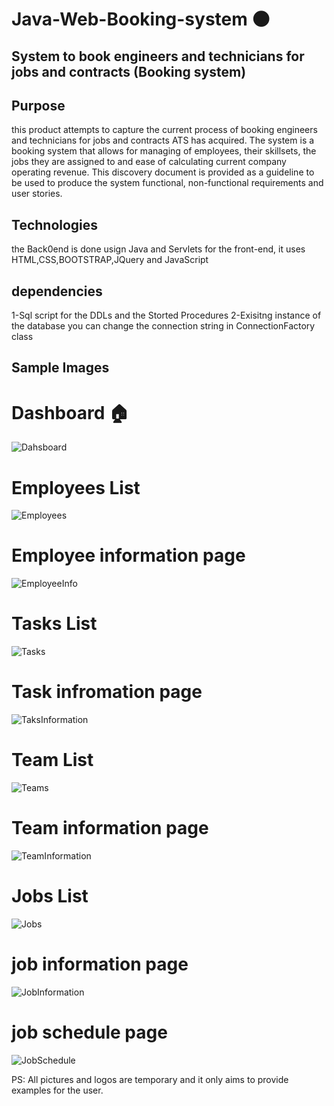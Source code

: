 # Java-Web-Booking-system :new_moon:
## System to book engineers and technicians for jobs and contracts (Booking system)


## Purpose

this product attempts to capture the current process of booking engineers and technicians for jobs and contracts ATS has acquired. The system is a booking system that allows for managing of employees, their skillsets, the jobs they are assigned to and ease of calculating current company operating revenue. This discovery document is provided as a guideline to be used to produce the system functional, non-functional requirements and user stories.

## Technologies
the Back0end is done usign Java and Servlets
for the front-end, it uses HTML,CSS,BOOTSTRAP,JQuery and JavaScript

## dependencies
1-Sql script for the DDLs and the Storted Procedures
2-Exisitng instance of the database you can change the connection string in ConnectionFactory class

## Sample Images

# Dashboard :house:
![Dahsboard](https://user-images.githubusercontent.com/53438581/102014466-85f1be00-3d2c-11eb-8485-3750709d8cd9.PNG)

# Employees List
![Employees](https://user-images.githubusercontent.com/53438581/102014489-a6ba1380-3d2c-11eb-90ee-9c0d025a0a85.PNG)

# Employee information page
![EmployeeInfo](https://user-images.githubusercontent.com/53438581/102014488-a6ba1380-3d2c-11eb-967c-506a9080d5e8.PNG)

# Tasks List
![Tasks](https://user-images.githubusercontent.com/53438581/102014494-a752aa00-3d2c-11eb-80f0-3614d7ce486a.PNG)

# Task infromation page
![TaksInformation](https://user-images.githubusercontent.com/53438581/102014493-a752aa00-3d2c-11eb-9d4e-aefaacb809d9.PNG)

# Team List
![Teams](https://user-images.githubusercontent.com/53438581/102014496-a7eb4080-3d2c-11eb-8b94-eb57e6cce6fc.PNG)

# Team information page
![TeamInformation](https://user-images.githubusercontent.com/53438581/102014495-a7eb4080-3d2c-11eb-890f-93440e955125.PNG)

# Jobs List
![Jobs](https://user-images.githubusercontent.com/53438581/102014491-a752aa00-3d2c-11eb-82ca-6420ae5fb811.PNG)

# job information page
![JobInformation](https://user-images.githubusercontent.com/53438581/102014490-a752aa00-3d2c-11eb-8711-ed6d9535074f.PNG)

# job schedule page
![JobSchedule](https://user-images.githubusercontent.com/53438581/102014492-a752aa00-3d2c-11eb-9eca-31f79601233d.PNG)

PS: All pictures and logos are temporary and it only aims to provide examples for the user.



 
